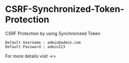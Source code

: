 # CSRF-Synchronized-Token-Protection
CSRF Protection by using Synchronized Token 


    Default Username : admin@admin.com
    Default Password : admin123 
    
   For more details visit ->> 
